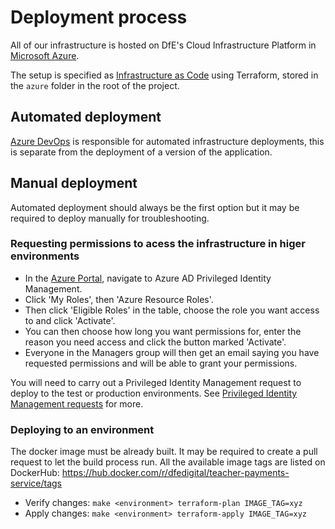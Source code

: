 # Deployment process

All of our infrastructure is hosted on DfE's Cloud Infrastructure Platform in
[Microsoft Azure][azure].

The setup is specified as [Infrastructure as Code][iac] using Terraform, stored
in the `azure` folder in the root of the project.

## Automated deployment

[Azure DevOps](https://dev.azure.com/dfe-ssp/S118-Teacher-Payments-Service) is
responsible for automated infrastructure deployments, this is separate from the
deployment of a version of the application.

## Manual deployment

Automated deployment should always be the first option but it may be required to
deploy manually for troubleshooting.

### Requesting permissions to acess the infrastructure in higer environments

- In the [Azure Portal][azure_portal], navigate to Azure AD Privileged Identity
  Management.
- Click 'My Roles', then 'Azure Resource Roles'.
- Then click 'Eligible Roles' in the table, choose the role you want access to
  and click 'Activate'.
- You can then choose how long you want permissions for, enter the reason you
  need access and click the button marked 'Activate'.
- Everyone in the Managers group will then get an email saying you have
  requested permissions and will be able to grant your permissions.

You will need to carry out a Privileged Identity Management request to deploy to
the test or production environments. See
[Privileged Identity Management requests](https://dfedigital.atlassian.net/wiki/spaces/TP/pages/1192624202/Privileged+Identity+Management+requests)
for more.

### Deploying to an environment

The docker image must be already built. It may be required to create a pull
request to let the build process run. All the available image tags are listed on
DockerHub: https://hub.docker.com/r/dfedigital/teacher-payments-service/tags

- Verify changes: `make <environment> terraform-plan IMAGE_TAG=xyz`
- Apply changes: `make <environment> terraform-apply IMAGE_TAG=xyz`

[azure]: https://azure.microsoft.com/en-gb/
[iac]: https://en.wikipedia.org/wiki/Infrastructure_as_code
[arm]: https://azure.microsoft.com/en-gb/resources/templates/
[azure_portal]: https://portal.azure.com/
